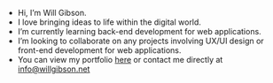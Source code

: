 - Hi, I’m Will Gibson.
- I love bringing ideas to life within the digital world.
- I’m currently learning back-end development for web applications.
- I’m looking to collaborate on any projects involving UX/UI design or front-end development for web applications.
- You can view my portfolio [here](willgibson.net) or contact me directly at info@willgibson.net
